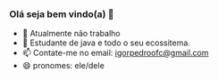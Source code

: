 ### Olá seja bem vindo(a) 👋

- 🔭 Atualmente não trabalho
- 🌱 Estudante de java e todo o seu ecossitema.
- 📫 Contate-me no email: igorpedroofc@gmail.com
- 😄 pronomes: ele/dele
